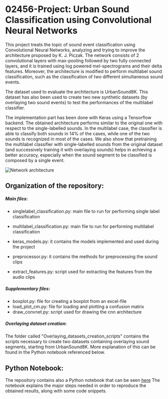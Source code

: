 # 02456-Project: Urban Sound Classification using Convolutional Neural Networks
This project treats the topic of sound event classification using Convolutional Neural Networks, analyzing and trying to improve the architecture proposed by K. J. Piczak. The network consists of 2 convolutional layers with max-pooling followed by two fully connected layers, and it is trained using log powered mel-spectrograms and their delta features. Moreover, the architecture is modified to perform multilabel sound classification, such as the classification of two different simultaneous sound events.

The dataset used to evaluate the architecture is UrbanSound8K. This dataset has also been used to create two new synthetic datasets (by overlaying two sound events) to test the performances of the multilabel classifier.

The implementation part has been done with Keras using a Tensorflow backend. The obtained architecture performs similar to the original one with respect to the single-labelled sounds. In the multilabel case, the classifier is able to classify both sounds in 14% of the cases, while one of the two sounds is recognized in most of the cases. We also show that pretraining the multilabel classifier with single-labelled sounds from the original dataset (and successively training it with overlaying sounds) helps in achieving a better accuracy, especially when the sound segment to be classified is composed by a single event.
  
![Network architecture](https://user-images.githubusercontent.com/9213173/34522589-9a3bbcb4-f093-11e7-8980-21bf43b1fdd6.png)

## Organization of the repository: 
##### Main files: 
- singlelabel_classification.py: main file to run for performing single label classification 
- multilabel_classification.py: main file to run for performing multilabel classification
- keras_models.py: it contains the models implemented and used during the project
- preprocessor.py: it contains the methods for preprocessing the sound clips

- extract_features.py: script used for extracting the features from the audio clips

##### Supplementary files: 
- boxplot.py: file for creating a boxplot from an excel-file
- load_plot_cm.py: file for loading and plotting a confusion matrix
- draw_convnet.py: script used for drawing the cnn architecture 

##### Overlaying dataset creation:
The folder called "Overlaying_datasets_creation_scripts" contains the scripts necessary to create two datasets containing overlaying sound segments, starting from UrbanSound8K. More explanation of this can be found in the Python notebook referenced below. 


## Python Notebook:
The repository contains also a Python notebook that can be seen [here](http://nbviewer.jupyter.org/github/lccambiaghi/02456-Project---Background-Audio-Classification/blob/master/Notebook.ipynb)
The notebook explains the major steps needed in order to reproduce the obtained results, along with some code snippets. 
